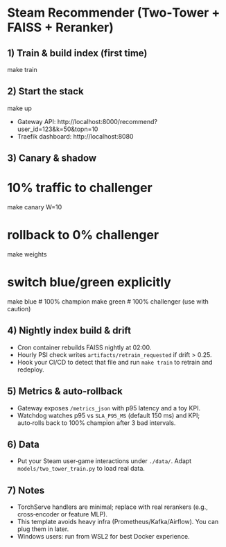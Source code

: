 # Steam Recommender (Two‑Tower + FAISS + Reranker)


## 1) Train & build index (first time)
make train


## 2) Start the stack
make up


- Gateway API: http://localhost:8000/recommend?user_id=123&k=50&topn=10
- Traefik dashboard: http://localhost:8080


## 3) Canary & shadow
# 10% traffic to challenger
make canary W=10
# rollback to 0% challenger
make weights
# switch blue/green explicitly
make blue # 100% champion
make green # 100% challenger (use with caution)


## 4) Nightly index build & drift
- Cron container rebuilds FAISS nightly at 02:00.
- Hourly PSI check writes `artifacts/retrain_requested` if drift > 0.25.
- Hook your CI/CD to detect that file and run `make train` to retrain and redeploy.


## 5) Metrics & auto‑rollback
- Gateway exposes `/metrics_json` with p95 latency and a toy KPI.
- Watchdog watches p95 vs `SLA_P95_MS` (default 150 ms) and KPI; auto‑rolls back to 100% champion after 3 bad intervals.


## 6) Data
- Put your Steam user‑game interactions under `./data/`. Adapt `models/two_tower_train.py` to load real data.


## 7) Notes
- TorchServe handlers are minimal; replace with real rerankers (e.g., cross‑encoder or feature MLP).
- This template avoids heavy infra (Prometheus/Kafka/Airflow). You can plug them in later.
- Windows users: run from WSL2 for best Docker experience.